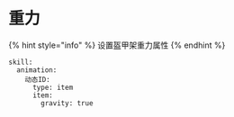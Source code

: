 # 重力

{% hint style="info" %}
设置盔甲架重力属性
{% endhint %}

```text
skill:
  animation:
    动态ID:
      type: item
      item:
        gravity: true
```

